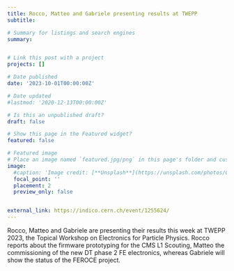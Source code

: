 ```yaml
---
title: Rocco, Matteo and Gabriele presenting results at TWEPP
subtitle: 

# Summary for listings and search engines
summary: 


# Link this post with a project
projects: []

# Date published
date: '2023-10-01T00:00:00Z'

# Date updated
#lastmod: '2020-12-13T00:00:00Z'

# Is this an unpublished draft?
draft: false

# Show this page in the Featured widget?
featured: false

# Featured image
# Place an image named `featured.jpg/png` in this page's folder and customize its options here.
image:
  #caption: 'Image credit: [**Unsplash**](https://unsplash.com/photos/CpkOjOcXdUY)'
  focal_point: ''
  placement: 2
  preview_only: false


external_link: https://indico.cern.ch/event/1255624/ 
---
```


Rocco, Matteo and Gabriele are presenting their results this week at
TWEPP 2023, the Topical Workshop on Electronics for Particle Physics.
Rocco reports about the firmware prototyping for the CMS L1 Scouting,
Matteo the commissioning of the new DT phase 2 FE electronics, whereas
Gabriele will show the status of the FEROCE project.


